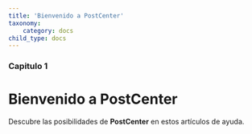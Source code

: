 ```yaml
---
title: 'Bienvenido a PostCenter'
taxonomy:
    category: docs
child_type: docs
---
```


### Capitulo 1

# Bienvenido a PostCenter

Descubre las posibilidades de **PostCenter** en estos artículos de ayuda.
